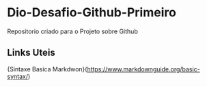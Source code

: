 # Dio-Desafio-Github-Primeiro
Repositorio criado para o Projeto sobre Github
## Links Uteis
{Sintaxe Basica Markdwon}(https://www.markdownguide.org/basic-syntax/)
